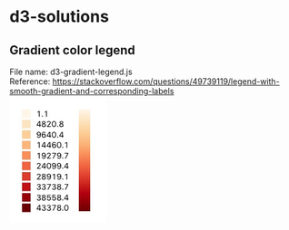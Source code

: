 # d3-solutions
## Gradient color legend 
File name: d3-gradient-legend.js  <br/>
Reference: https://stackoverflow.com/questions/49739119/legend-with-smooth-gradient-and-corresponding-labels <br/>
![legend](./asset/legend.jpg)
